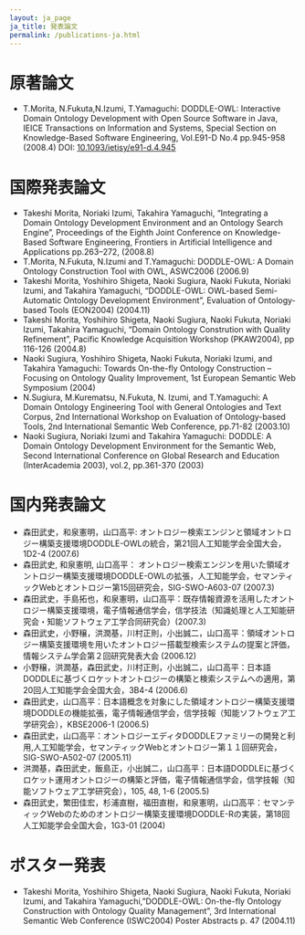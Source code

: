 ```yaml
---
layout: ja_page
ja_title: 発表論文
permalink: /publications-ja.html
---
```


# 原著論文
* T.Morita, N.Fukuta,N.Izumi, T.Yamaguchi: DODDLE-OWL: Interactive Domain Ontology Development with Open Source Software in Java, IEICE Transactions on Information and Systems, Special Section on Knowledge-Based Software Engineering, Vol.E91-D No.4 pp.945-958 (2008.4) DOI: [10.1093/ietisy/e91-d.4.945](http://dx.doi.org/10.1093/ietisy/e91-d.4.945)

# 国際発表論文
* Takeshi Morita, Noriaki Izumi, Takahira Yamaguchi, “Integrating a Domain Ontology Development Environment and an Ontology Search Engine”, Proceedings of the Eighth Joint Conference on Knowledge-Based Software Engineering, Frontiers in Artificial Intelligence and Applications pp.263–272, (2008.8)
* T.Morita, N.Fukuta, N.Izumi and T.Yamaguchi: DODDLE-OWL: A Domain Ontology Construction Tool with OWL, ASWC2006 (2006.9)
* Takeshi Morita, Yoshihiro Shigeta, Naoki Sugiura, Naoki Fukuta, Noriaki Izumi, and Takahira Yamaguchi, “DODDLE-OWL: OWL-based Semi-Automatic Ontology Development Environment”, Evaluation of Ontology-based Tools (EON2004) (2004.11)
* Takeshi Morita, Yoshihiro Shigeta, Naoki Sugiura, Naoki Fukuta, Noriaki Izumi, Takahira Yamaguchi, “Domain Ontology Constrution with Quality Refinement”, Pacific Knowledge Acquisition Workshop (PKAW2004), pp 116-126 (2004.8)
* Naoki Sugiura, Yoshihiro Shigeta, Naoki Fukuta, Noriaki Izumi, and Takahira Yamaguchi: Towards On-the-fly Ontology Construction – Focusing on Ontology Quality Improvement, 1st European Semantic Web Symposium (2004)
* N.Sugiura, M.Kurematsu, N.Fukuta, N. Izumi, and T.Yamaguchi: A Domain Ontology Engineering Tool with General Ontologies and Text Corpus, 2nd International Workshop on Evaluation of Ontology-based Tools, 2nd International Semantic Web Conference, pp.71-82 (2003.10)
* Naoki Sugiura, Noriaki Izumi and Takahira Yamaguchi: DODDLE: A Domain Ontology Development Environment for the Semantic Web, Second International Conference on Global Research and Education (InterAcademia 2003), vol.2, pp.361-370 (2003)

# 国内発表論文
* 森田武史，和泉憲明，山口高平: オントロジー検索エンジンと領域オントロジー構築支援環境DODDLE-OWLの統合，第21回人工知能学会全国大会，1D2-4 (2007.6) 
* 森田武史, 和泉憲明, 山口高平： オントロジー検索エンジンを用いた領域オントロジー構築支援環境DODDLE-OWLの拡張，人工知能学会，セマンティックWebとオントロジー第15回研究会，SIG-SWO-A603-07 (2007.3)
* 森田武史，手島拓也，和泉憲明，山口高平：既存情報資源を活用したオントロジー構築支援環境，電子情報通信学会，信学技法（知識処理と人工知能研究会・知能ソフトウェア工学合同研究会）(2007.3)
* 森田武史，小野穣，洪潤基，川村正則，小出誠二，山口高平：領域オントロジー構築支援環境を用いたオントロジー搭載型検索システムの提案と評価，情報システム学会第２回研究発表大会 (2006.12)
* 小野穣，洪潤基，森田武史，川村正則，小出誠二，山口高平：日本語DODDLEに基づくロケットオントロジーの構築と検索システムへの適用，第20回人工知能学会全国大会，3B4-4 (2006.6) 
* 森田武史，山口高平：日本語概念を対象にした領域オントロジー構築支援環境DODDLEの機能拡張，電子情報通信学会，信学技報（知能ソフトウェア工学研究会），KBSE2006-1 (2006.5)
* 森田武史，山口高平：オントロジーエディタDODDLEファミリーの開発と利用,人工知能学会，セマンティックWebとオントロジー第１１回研究会，SIG-SWO-A502-07 (2005.11) 
* 洪潤基，森田武史，飯島正，小出誠二，山口高平：日本語DODDLEに基づくロケット運用オントロジーの構築と評価，電子情報通信学会，信学技報（知能ソフトウェア工学研究会），105, 48, 1-6 (2005.5)
* 森田武史，繁田佳宏，杉浦直樹，福田直樹，和泉憲明，山口高平：セマンティックWebのためのオントロジー構築支援環境DODDLE-Rの実装，第18回人工知能学会全国大会，1G3-01 (2004) 

# ポスター発表
* Takeshi Morita, Yoshihiro Shigeta, Naoki Sugiura, Naoki Fukuta, Noriaki Izumi, and Takahira Yamaguchi,”DODDLE-OWL: On-the-fly Ontology Construction with Ontology Quality Management”, 3rd International Semantic Web Conference (ISWC2004) Poster Abstracts p. 47 (2004.11)
